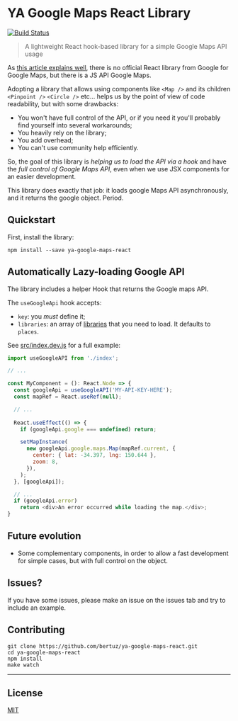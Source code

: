 # YA Google Maps React Library 
[![Build Status](https://travis-ci.com/bertuz/google-maps-react-ya.svg?branch=master)](https://app.travis-ci.com/github/bertuz/google-maps-react-ya)

> A lightweight React hook-based library for a simple Google Maps API usage 

As [this article explains well](https://cuneyt.aliustaoglu.biz/en/using-google-maps-in-react-without-custom-libraries/), 
there is no official React library from Google for Google Maps, but there is a JS API Google Maps.

Adopting a library that allows using components like `<Map />` and its children `<Pinpoint />` `<Circle />` etc... 
helps us by the point of view of code readability, but with some drawbacks:

- You won't have full control of the API, or if you need it you'll probably find yourself into several workarounds;
- You heavily rely on the library;
- You add overhead;
- You can't use community help efficiently.

So, the goal of this library is *helping us to load the API via a _hook_* and have the 
*full control of Google Maps API*, even when we use JSX components for an easier development. 

This library does exactly that job: it loads google Maps API asynchronously, and it returns the google object. Period.

## Quickstart

First, install the library:

```shell
npm install --save ya-google-maps-react
```

## Automatically Lazy-loading Google API
The library includes a helper Hook that returns the Google maps API.

The `useGoogleApi` hook accepts:
- `key`: you *must* define it;
- `libraries`: an array of [libraries](https://developers.google.com/maps/documentation/javascript/libraries?hl=es-419) that you need to load. It defaults to `places`.

See [src/index.dev.js](src/index.dev.js) for a full example:
```javascript
import useGoogleAPI from './index';

// ...

const MyComponent = (): React.Node => {
  const googleApi = useGoogleAPI('MY-API-KEY-HERE');
  const mapRef = React.useRef(null);  

  // ...
  
  React.useEffect(() => {
    if (googleApi.google === undefined) return;

    setMapInstance(
      new googleApi.google.maps.Map(mapRef.current, {
        center: { lat: -34.397, lng: 150.644 },
        zoom: 8,
      }),
    );
  }, [googleApi]);

  // ...
  if (googleApi.error)
    return <div>An error occurred while loading the map.</div>;
}
```

## Future evolution
- Some complementary components, in order to allow a fast development for simple cases, but with full control on the object.

## Issues?
If you have some issues, please make an issue on the issues tab and try to include an example.

## Contributing

```shell
git clone https://github.com/bertuz/ya-google-maps-react.git
cd ya-google-maps-react
npm install
make watch
```
___

## License
 [MIT](/LICENSE)
